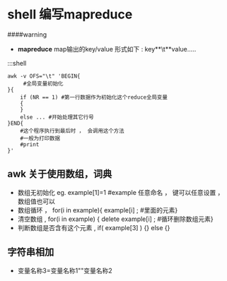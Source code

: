 shell 编写mapreduce
====================

####warning  
+  **mapreduce** map输出的key/value 形式如下 : key**\t**value..... 


:::shell  

    awk -v OFS="\t" 'BEGIN{
         #全局变量初始化
    }{
        if (NR == 1) #第一行数据作为初始化这个reduce全局变量
        {
        }
        else ... #开始处理其它行号
    }END{
        #这个程序执行到最后时 ， 会调用这个方法 
        #一般为打印数据 
        #print
    }'

awk 关于使用数组，词典
-----------------
+ 数组无初始化 eg. example[1]=1 #example 任意命名 ， 键可以任意设置 ， 数组值也可以 
+ 数组循环 ， for(i in example){ example[i] ; #里面的元素}
+ 清空数组 , for(i in example) { delete example[i] ; #循环删除数组元素}
+ 判断数组是否含有这个元素 , if( example[3] ) {} else {}

字符串相加
-----------------
+ 变量名称3=变量名称1\"\"变量名称2




